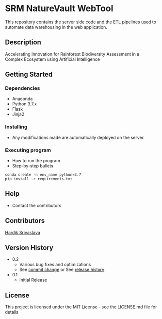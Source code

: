 # SRM NatureVault WebTool

This repository contains the server side code and the ETL pipelines used to automate data warehousing in the web application.

## Description

Accelerating Innovation for Rainforest Biodiversity Assessment in a Complex Ecosystem using Artificial Intelligence

## Getting Started

### Dependencies

* Anaconda
* Python 3.7.x
* Flask
* Jinja2

### Installing

* Any modifications made are automatically deployed on the server.

### Executing program

* How to run the program
* Step-by-step bullets
```
conda create -n env_name python=3.7
pip install -r requirements.txt
```

## Help

* Contact the contributors

## Contributors

[Hardik Srivastava](https://www.linkedin.com/in/hardik-srivastava-2911hs/)

## Version History

* 0.2
    * Various bug fixes and optimizations
    * See [commit change]() or See [release history]()
* 0.1
    * Initial Release

## License

This project is licensed under the MIT License - see the LICENSE.md file for details
